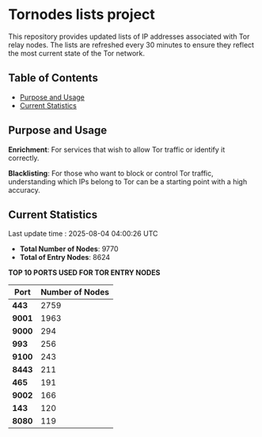 # Tornodes lists project

This repository provides updated lists of IP addresses associated with Tor relay nodes. The lists are refreshed every 30 minutes to ensure they reflect the most current state of the Tor network.

## Table of Contents

- [Purpose and Usage](#purpose-and-usage)
- [Current Statistics](#current-statistics)


## Purpose and Usage

**Enrichment**: For services that wish to allow Tor traffic or identify it correctly.

**Blacklisting**: For those who want to block or control Tor traffic, understanding which IPs belong to Tor can be a starting point with a high accuracy.

## Current Statistics

Last update time : 2025-08-04 04:00:26 UTC

- **Total Number of Nodes**: 9770
- **Total of Entry Nodes**: 8624

**TOP 10 PORTS USED FOR TOR ENTRY NODES**

| **Port** | **Number of Nodes** |
|------|-----------------|
| **443**   | 2759  |
| **9001**   | 1963  |
| **9000**   | 294  |
| **993**   | 256  |
| **9100**   | 243  |
| **8443**   | 211  |
| **465**   | 191  |
| **9002**   | 166  |
| **143**   | 120  |
| **8080**   | 119  |

